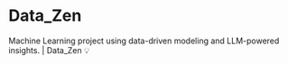 # Data_Zen
Machine Learning project using data-driven modeling and LLM-powered insights. | Data_Zen 💡
